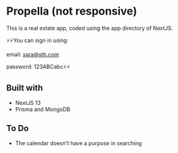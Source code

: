 # Propella (not responsive)

This is a real estate app, coded using the app directory of NextJS.

⚡️⚡️You can sign in using:

email: sara@sth.com

password: 123ABCabc⚡️⚡️

## Built with

- NextJS 13
- Prisma and MongoDB

## To Do
- The calendar doesn't have a purpose in searching
